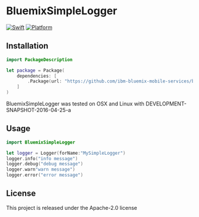 # BluemixSimpleLogger

[![Swift][swift-badge]][swift-url]
[![Platform][platform-badge]][platform-url]

## Installation

```swift
import PackageDescription

let package = Package(
    dependencies: [
        .Package(url: "https://github.com/ibm-bluemix-mobile-services/bluemix-simple-logger-swift.git", majorVersion: 0)
    ]
)
```

BluemixSimpleLogger was tested on OSX and Linux with DEVELOPMENT-SNAPSHOT-2016-04-25-a 

## Usage

```swift
import BluemixSimpleLogger

let logger = Logger(forName:"MySimpleLogger")
logger.info("info message")
logger.debug("debug message")
logger.warn"warn message")
logger.error("error message")
```

## License

This project is released under the Apache-2.0 license

[swift-badge]: https://img.shields.io/badge/Swift-3.0-orange.svg
[swift-url]: https://swift.org
[platform-badge]: https://img.shields.io/badge/Platforms-OS%20X%20--%20Linux-lightgray.svg
[platform-url]: https://swift.org
